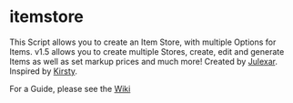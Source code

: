 # itemstore

This Script allows you to create an Item Store, with multiple Options for Items.
v1.5 allows you to create multiple Stores, create, edit and generate Items as well as set markup prices and much more!
Created by [Julexar](https://app.roll20.net/users/9989180/julexar).
Inspired by [Kirsty](https://app.roll20.net/users/1165285/kirsty).

For a Guide, please see the [Wiki](https://github.com/Julexar/itemstore/wiki)
